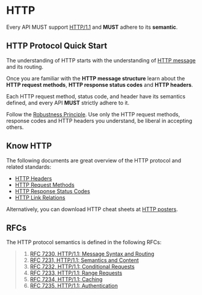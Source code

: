 # HTTP

Every API MUST support [HTTP/1.1](https://tools.ietf.org/html/rfc7230) and **MUST** adhere to its **semantic**.

## HTTP Protocol Quick Start

The understanding of HTTP starts with the understanding of [HTTP message](https://developer.mozilla.org/en-US/docs/Web/HTTP/Messages) and its routing.

Once you are familiar with the **HTTP message structure** learn about the **HTTP request methods**, **HTTP response status codes** and **HTTP headers**.

Each HTTP request method, status code, and header have its semantics defined, and every API **MUST** strictly adhere to it.

Follow the [Robustness Principle](../../general-guidelines/robustness.md). Use only the HTTP request methods, response codes and HTTP headers you understand, be liberal in accepting others.

## Know HTTP

The following documents are great overview of the HTTP protocol and related standards:

* [HTTP Headers](https://github.com/for-GET/know-your-http-well/blob/master/headers.md)
* [HTTP Request Methods](https://github.com/for-GET/know-your-http-well/blob/master/methods.md)
* [HTTP Response Status Codes](https://github.com/for-GET/know-your-http-well/blob/master/status-codes.md)
* [HTTP Link Relations](https://github.com/for-GET/know-your-http-well/blob/master/relations.md)

Alternatively, you can download HTTP cheat sheets at [HTTP posters](https://github.com/bigcompany/know-your-http).

## RFCs

The HTTP protocol semantics is defined in the following RFCs:

> 1. [RFC 7230, HTTP/1.1: Message Syntax and Routing](https://tools.ietf.org/html/rfc7230)
> 2. [RFC 7231, HTTP/1.1: Semantics and Content](https://tools.ietf.org/html/rfc7231)
> 3. [RFC 7232, HTTP/1.1: Conditional Requests](https://tools.ietf.org/html/rfc7232)
> 4. [RFC 7233, HTTP/1.1: Range Requests](https://tools.ietf.org/html/rfc7233)
> 5. [RFC 7234, HTTP/1.1: Caching](https://tools.ietf.org/html/rfc7234)
> 6. [RFC 7235, HTTP/1.1: Authentication](https://tools.ietf.org/html/rfc7234)

